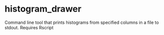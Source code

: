 # histogram_drawer
Command line tool that prints histograms from specified columns in a file to stdout.
Requires Rscript
